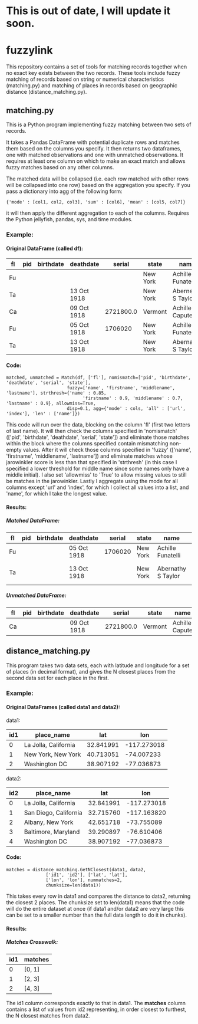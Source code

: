# This is out of date, I will update it soon.

# fuzzylink

This repository contains a set of tools for matching records together when no exact key exists between the two records. These tools include fuzzy matching of records based on string or numerical characteristics (matching.py) and matching of places in records based on geographic distance (distance_matching.py).




## matching.py

This is a Python program implementing fuzzy matching between two sets of records.

It takes a Pandas DataFrame with potential duplicate rows and matches
them based on the columns you specify. It then returns two dataframes,
one with matched observations and one with unmatched observations.
It requires at least one column on which to make an exact match and allows
fuzzy matches based on any other columns.

The matched data will be collapsed (i.e. each row matched with other
rows will be collapsed into one row) based on the aggregation you specify.
If you pass a dictionary into agg of the following form:

    {'mode' : [col1, col2, col3], 'sum' : [col6], 'mean' : [col5, col7]}

it will then apply the different aggregation to each of the columns.
Requires the Python jellyfish, pandas, sys, and time modules.


### Example:

#### Original DataFrame (called df):

|fl|pid|birthdate|deathdate|serial|state|name|firstname|middlename|lastname|url|index|
|--|--|--|--|--|--|--|--|--|--|--|--|
|Fu|||||New York|Achille Funatelle|Achille||Funatelle|http://genealogytrails.com/ny/ww1soldiers.htm|24770|
|Ta|||13 Oct 1918||New York|Abernethy S Taylor|Abernethy|S|Taylor|https://www.honorstates.org/index.php?id=150576|72656|
|Ca|||09 Oct 1918|2721800.0|Vermont|Achille Capute|Achille||Capute|https://catalog.archives.gov/id/34391830|94085|
|Fu|||05 Oct 1918|1706020|New York|Achille Funatelli|Achille||Funatelli|https://catalog.archives.gov/id/34390682|104910|
|Ta|||13 Oct 1918||New York|Abernathy S Taylor|Abernathy|S|Taylor|https://catalog.archives.gov/id/34390682|135266|


#### Code:

    matched, unmatched = Match(df, ['fl'], nomismatch=['pid', 'birthdate', 'deathdate', 'serial', 'state'], 
                           fuzzy=['name', 'firstname', 'middlename', 'lastname'], strthresh={'name' : 0.85,
                                 'firstname' : 0.9, 'middlename' : 0.7, 'lastname' : 0.9}, allowmiss=True,
                           disp=0.1, agg={'mode' : cols, 'all' : ['url', 'index'], 'len' : ['name']})


This code will run over the data, blocking on the column 'fl' (first two letters of last name). It will then check the columns specified in 'nomismatch' (['pid', 'birthdate', 'deathdate', 'serial', 'state']) and eliminate those matches within the block where the columns specified contain mismatching non-empty values. After it will check those columns specified in 'fuzzy' (['name', 'firstname', 'middlename', 'lastname']) and eliminate matches whose jarowinkler score is less than that specified in 'strthresh' (in this case I specified a lower threshold for middle name since some names only have a middle initial). I also set 'allowmiss' to 'True' to allow missing values to still be matches in the jarowinkler. Lastly I aggregate using the mode for all columns except 'url' and 'index', for which I collect all values into a list, and 'name', for which I take the longest value.


#### Results:

##### Matched DataFrame:

|fl|pid|birthdate|deathdate|serial|state|name|firstname|middlename|lastname|url|index|
|--|--|--|--|--|--|--|--|--|--|--|--|
|Fu|||05 Oct 1918|1706020|New York|Achille Funatelli|Achille||Funatelli|['http://genealogytrails.com/ny/ww1soldiers.html', 'https://catalog.archives.gov/id/34390682']|[104910, 24770]|
|Ta|||13 Oct 1918||New York|Abernathy S Taylor|Abernathy|S|Taylor|['https://www.honorstates.org/index.php?id=150576', 'https://catalog.archives.gov/id/34390682']|[135266, 72656]|

##### Unmatched DataFrame:

|fl|pid|birthdate|deathdate|serial|state|name|firstname|middlename|lastname|url|index|
|--|--|--|--|--|--|--|--|--|--|--|--|
|Ca|||09 Oct 1918|2721800.0|Vermont|Achille Capute|Achille||Capute|https://catalog.archives.gov/id/34391830|94085|




## distance_matching.py

This program takes two data sets, each with latitude and longitude for a set of places (in decimal format), and gives the N closest places from the second data set for each place in the first.


### Example:

#### Original DataFrames (called data1 and data2):

data1:

|id1|place_name|lat|lon|
|--|--|--|--|
|0|La Jolla, California|32.841991|-117.273018|
|1|New York, New York|40.713051|-74.007233|
|2|Washington DC|38.907192|-77.036873|

data2:

|id2|place_name|lat|lon|
|--|--|--|--|
|0|La Jolla, California|32.841991|-117.273018|
|1|San Diego, California|32.715760|-117.163820|
|2|Albany, New York|42.651718|-73.755089|
|3|Baltimore, Maryland|39.290897|-76.610406|
|4|Washington DC|38.907192|-77.036873|


#### Code:

	matches = distance_matching.GetNClosest(data1, data2, 
                   ['id1', 'id2'], ['lat', 'lat'],
                   ['lon', 'lon'], nummatches=2,
                   chunksize=len(data1))

This takes every row in data1 and compares the distance to data2, returning the closest 2 places. The chunksize set to len(data1) means that the code will do the entire dataset at once (if data1 and/or data2 are very large this can be set to a smaller number than the full data length to do it in chunks).


#### Results:

##### Matches Crosswalk:

|id1|__matches__|
|--|--|
|0|[0, 1]|
|1|[2, 3]|
|2|[4, 3]|

The id1 column corresponds exactly to that in data1. The __matches__ column contains a list of values from id2 representing, in order closest to furthest, the N closest matches from data2.
